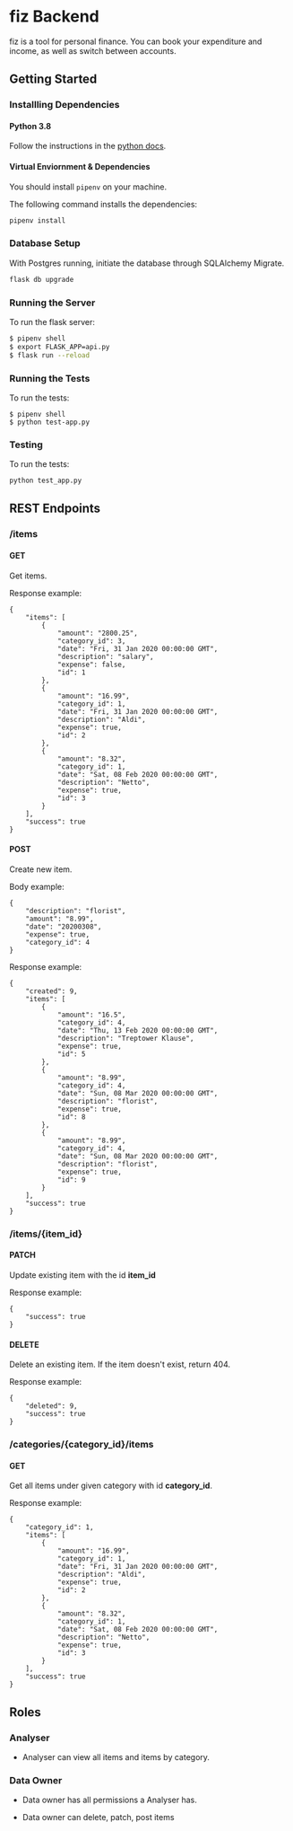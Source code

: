 # fiz Backend

fiz is a tool for personal finance. You can book your expenditure and income, as well as switch between accounts.

## Getting Started

### Installling Dependencies

#### Python 3.8

Follow the instructions in the [python docs](https://docs.python.org/3/using/unix.html#getting-and-installing-the-latest-version-of-python).

#### Virtual Enviornment & Dependencies

You should install `pipenv` on your machine.

The following command installs the dependencies:

```bash
pipenv install
```

### Database Setup

With Postgres running, initiate the database through SQLAlchemy Migrate.

```bash
flask db upgrade
```

### Running the Server

To run the flask server:

```bash
$ pipenv shell
$ export FLASK_APP=api.py
$ flask run --reload
```

### Running the Tests

To run the tests:

```
$ pipenv shell
$ python test-app.py
```

### Testing

To run the tests:

```bash
python test_app.py
```

## REST Endpoints

### /items

#### GET

Get items.

Response example:

```
{
    "items": [
        {
            "amount": "2800.25",
            "category_id": 3,
            "date": "Fri, 31 Jan 2020 00:00:00 GMT",
            "description": "salary",
            "expense": false,
            "id": 1
        },
        {
            "amount": "16.99",
            "category_id": 1,
            "date": "Fri, 31 Jan 2020 00:00:00 GMT",
            "description": "Aldi",
            "expense": true,
            "id": 2
        },
        {
            "amount": "8.32",
            "category_id": 1,
            "date": "Sat, 08 Feb 2020 00:00:00 GMT",
            "description": "Netto",
            "expense": true,
            "id": 3
        }
    ],
    "success": true
}
```

#### POST

Create new item.

Body example:

```
{
    "description": "florist",
    "amount": "8.99",
    "date": "20200308",
    "expense": true,
    "category_id": 4
}
```

Response example:

```
{
    "created": 9,
    "items": [
        {
            "amount": "16.5",
            "category_id": 4,
            "date": "Thu, 13 Feb 2020 00:00:00 GMT",
            "description": "Treptower Klause",
            "expense": true,
            "id": 5
        },
        {
            "amount": "8.99",
            "category_id": 4,
            "date": "Sun, 08 Mar 2020 00:00:00 GMT",
            "description": "florist",
            "expense": true,
            "id": 8
        },
        {
            "amount": "8.99",
            "category_id": 4,
            "date": "Sun, 08 Mar 2020 00:00:00 GMT",
            "description": "florist",
            "expense": true,
            "id": 9
        }
    ],
    "success": true
}
```

### /items/{item_id}

#### PATCH

Update existing item with the id **item_id**

Response example:

```
{
    "success": true
}
```

#### DELETE

Delete an existing item. If the item doesn't exist, return 404.

Response example:

```
{
    "deleted": 9,
    "success": true
}
```

### /categories/{category_id}/items

#### GET

Get all items under given category with id **category_id**.

Response example:

```
{
    "category_id": 1,
    "items": [
        {
            "amount": "16.99",
            "category_id": 1,
            "date": "Fri, 31 Jan 2020 00:00:00 GMT",
            "description": "Aldi",
            "expense": true,
            "id": 2
        },
        {
            "amount": "8.32",
            "category_id": 1,
            "date": "Sat, 08 Feb 2020 00:00:00 GMT",
            "description": "Netto",
            "expense": true,
            "id": 3
        }
    ],
    "success": true
}
```

## Roles

### Analyser

- Analyser can view all items and items by category.

### Data Owner

- Data owner has all permissions a Analyser has.

- Data owner can delete, patch, post items
